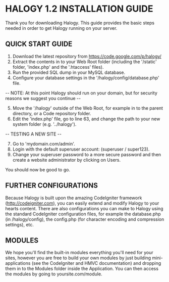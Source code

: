 HALOGY 1.2 INSTALLATION GUIDE
=============================

Thank you for downloading Halogy. This guide provides the basic steps needed in order to get Halogy running on your server. 


QUICK START GUIDE
------------------------------

1. Download the latest repository from https://code.google.com/p/halogy/
2. Extract the contents in to your Web Root folder (including the '/static' folder, 'index.php' and the '.htaccess' files).
3. Run the provided SQL dump in your MySQL database.
4. Configure your database settings in the '/halogy/config/database.php' file.

-- NOTE: At this point Halogy should run on your domain, but for security reasons we suggest you continue --

5. Move the '/halogy' outside of the Web Root, for example in to the parent directory, or a Code repository folder.
6. Edit the 'index.php' file, go to line 63, and change the path to your new system folder (e.g. '../halogy').

-- TESTING A NEW SITE --

7. Go to 'mydomain.com/admin'.
8. Login with the default superuser account: (superuser / super123).
9. Change your superuser password to a more secure password and then create a website administrator by clicking on Users.

You should now be good to go.


FURTHER CONFIGURATIONS
------------------------------

Because Halogy is built upon the amazing CodeIgniter framework (http://codeigniter.com), you can easily extend and modify Halogy to
your hearts content. There are also configurations you can make to Halogy using the standard CodeIgniter configuration files, for
example the database.php (in /halogy/config), the config.php (for character encoding and compression settings), etc.


MODULES
------------------------------

We hope you'll find the built-in modules everything you'll need for your sites, however you are free to build your own modules by
just building mini-applications (see the CodeIgniter and HMVC documentation) and dropping them in to the Modules folder inside the
Application. You can then access the modules by going to yoursite.com/module.
